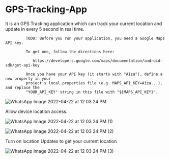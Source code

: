 # GPS-Tracking-App
It is an GPS Tracking application which can track your current location and update in every 5 second in real time.



             TODO: Before you run your application, you need a Google Maps API key.

             To get one, follow the directions here:

                https://developers.google.com/maps/documentation/android-sdk/get-api-key

             Once you have your API key (it starts with "AIza"), define a new property in your
             project's local.properties file (e.g. MAPS_API_KEY=Aiza...), and replace the
             "YOUR_API_KEY" string in this file with "${MAPS_API_KEY}".
![WhatsApp Image 2022-04-22 at 12 03 24 PM](https://user-images.githubusercontent.com/101108540/164617452-77fe1b75-9778-4c1a-8efa-3cb8b85988c8.jpeg)

Allow device location access.








![WhatsApp Image 2022-04-22 at 12 03 24 PM (1)](https://user-images.githubusercontent.com/101108540/164617750-e047ec09-d2fa-4258-a8bd-4005b6d6e6d5.jpeg)

![WhatsApp Image 2022-04-22 at 12 03 24 PM (2)](https://user-images.githubusercontent.com/101108540/164618051-5a2b64c2-b74b-4ee9-a0c2-20e0daf03a27.jpeg)



Turn on location Updates to get your current location 





![WhatsApp Image 2022-04-22 at 12 03 24 PM (3)](https://user-images.githubusercontent.com/101108540/164618164-5db0c1fd-dcb5-482c-9182-b86220a4e0e6.jpeg)



